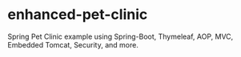 enhanced-pet-clinic
===================

Spring Pet Clinic example using Spring-Boot, Thymeleaf, AOP, MVC, Embedded Tomcat, Security, and more.
